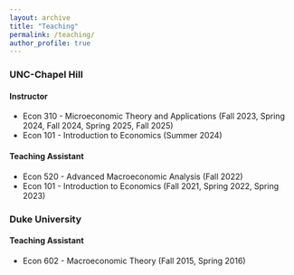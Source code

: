 ```yaml
---
layout: archive
title: "Teaching"
permalink: /teaching/
author_profile: true
---
```


### UNC-Chapel Hill
#### Instructor
* Econ 310 - Microeconomic Theory and Applications (Fall 2023, Spring 2024, Fall 2024, Spring 2025, Fall 2025)
* Econ 101 - Introduction to Economics (Summer 2024)

#### Teaching Assistant
* Econ 520 - Advanced Macroeconomic Analysis (Fall 2022)
* Econ 101 - Introduction to Economics (Fall 2021, Spring 2022, Spring 2023)

### Duke University
#### Teaching Assistant
* Econ 602 - Macroeconomic Theory (Fall 2015, Spring 2016)
